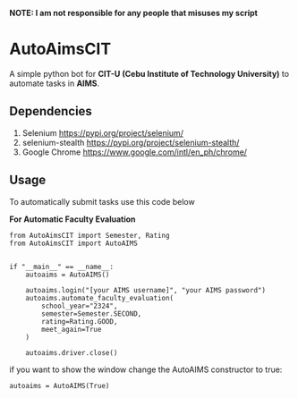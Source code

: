 **NOTE: I am not responsible for any people that misuses my script**

# AutoAimsCIT
A simple python bot for **CIT-U (Cebu Institute of Technology University)** to automate tasks in **AIMS**.

## Dependencies

1. Selenium https://pypi.org/project/selenium/
2. selenium-stealth https://pypi.org/project/selenium-stealth/
3. Google Chrome https://www.google.com/intl/en_ph/chrome/


## Usage

To automatically submit tasks use this code below

**For Automatic Faculty Evaluation**


```
from AutoAimsCIT import Semester, Rating
from AutoAimsCIT import AutoAIMS


if "__main__" == __name__:
    autoaims = AutoAIMS()

    autoaims.login("[your AIMS username]", "your AIMS password")
    autoaims.automate_faculty_evaluation(
        school_year="2324",
        semester=Semester.SECOND,
        rating=Rating.GOOD,
        meet_again=True
    )

    autoaims.driver.close()
```

if you want to show the window change the AutoAIMS constructor to true:

```
autoaims = AutoAIMS(True)
```










